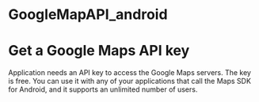 # GoogleMapAPI_android

#  Get a Google Maps API key
Application needs an API key to access the Google Maps servers. The key is free. You can use it with any of your applications that call the Maps SDK for Android, and it supports an unlimited number of users.
